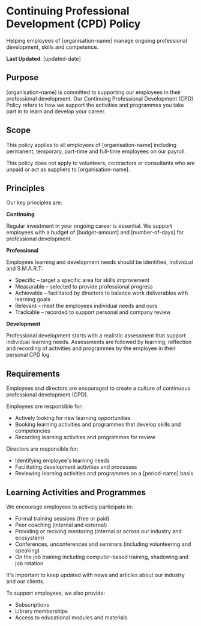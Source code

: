 # Continuing Professional Development (CPD) Policy

Helping employees of [organisation-name] manage ongoing professional development, skills and competence.

**Last Updated**: [updated-date]

## Purpose

[organisation-name] is committed to supporting our employees in their professional development. Our Continuing Professional Development (CPD) Policy refers to how we support the activities and programmes you take part in to learn and develop your career.

## Scope

This policy applies to all employees of [organisation-name] including permanent, temporary, part-time and full-time employees on our payroll.

This policy does not apply to volunteers, contractors or consultants who are unpaid or act as suppliers to [organisation-name].

## Principles

Our key principles are:

**Continuing**

Regular investment in your ongoing career is essential. We support employees with a budget of [budget-amount] and [number-of-days] for professional development.

**Professional**

Employees learning and development needs should be identified, individual and S.M.A.R.T:    

* Specific – target a specific area for skills improvement
* Measurable – selected to provide professional progress 
* Achievable – facilitated by directors to balance work deliverables with learning goals
* Relevant – meet the employees individual needs and ours
* Trackable – recorded to support personal and company review

**Development**

Professional development starts with a realistic assessment that support individual learning needs. Assessments are followed by learning, reflection and recording of activities and programmes by the employee in their personal CPD log.
    
## Requirements

Employees and directors are encouraged to create a culture of continuous professional development (CPD). 

Employees are responsible for:

* Actively looking for new learning opportunities 
* Booking learning activities and programmes that develop skills and competencies
* Recording learning activities and programmes for review

Directors are responsible for: 

* Identifying employee's learning needs
* Facilitating development activities and processes
* Reviewing learning activities and programmes on a [period-name] basis

## Learning Activities and Programmes

We encourage employees to actively participate in:

* Formal training sessions (free or paid)
* Peer coaching (internal and external)
* Providing or reciving mentoring (internal or across our industry and ecosystem)
* Conferences, unconferences and seminars (including volunteering and speaking)
* On the job training including computer-based training, shadowing and job rotation

It's important to keep updated with news and articles about our industry and our clients. 

To support employees, we also provide:

* Subscriptions
* Library memberships
* Access to educational modules and materials

